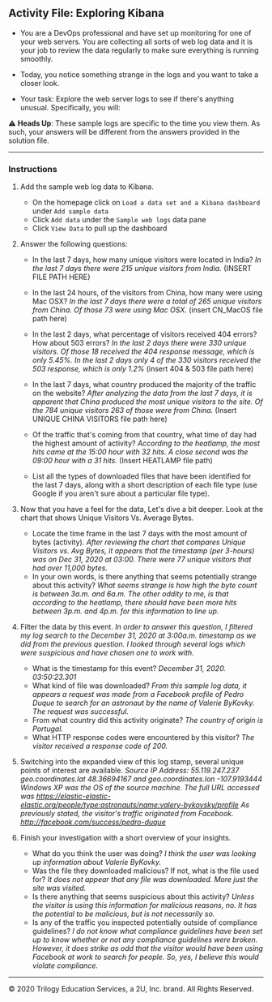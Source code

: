 ## Activity File: Exploring Kibana

* You are a DevOps professional and have set up monitoring for one of your web servers. You are collecting all sorts of web log data and it is your job to review the data regularly to make sure everything is running smoothly. 

* Today, you notice something strange in the logs and you want to take a closer look.

* Your task: Explore the web server logs to see if there's anything unusual. Specifically, you will:

:warning: **Heads Up**: These sample logs are specific to the time you view them. As such, your answers will be different from the answers provided in the solution file. 

---

### Instructions

1. Add the sample web log data to Kibana.
    - On the homepage click on `Load a data set and a Kibana dashboard` under `Add sample data`
    - Click `Add data` under the `Sample web logs` data pane
    - Click `View Data` to pull up the dashboard

2. Answer the following questions:

    - In the last 7 days, how many unique visitors were located in India?
          _In the last 7 days there were 215 unique visitors from India._
          {INSERT FILE PATH HERE}
    - In the last 24 hours, of the visitors from China, how many were using Mac OSX?
          _In the last 7 days there were a total of 265 unique visitors from China. Of those 73 were using Mac OSX._
          (insert CN_MacOS file path here)

    - In the last 2 days, what percentage of visitors received 404 errors? How about 503 errors?
          _In the last 2 days there were 330 unique visitors. Of those 18 received the 404 response message, which is only 5.45%._
          _In the last 2 days only 4 of the 330 visitors received the 503 response, which is only 1.2%_
          (insert 404 & 503 file path here)

    - In the last 7 days, what country produced the majority of the traffic on the website?
          _After analyzing the data from the last 7 days, it is apparent that China produced the most unique visitors to the site. Of the 784 unique visitors 263 of those were from China._ 
          (Insert UNIQUE CHINA VISITORS file path here)

    - Of the traffic that's coming from that country, what time of day had the highest amount of activity?
          _According to the heatlamp, the most hits came at the 15:00 hour with 32 hits. A close second was the 09:00 hour with a 31 hits._
          (Insert HEATLAMP file path)

    - List all the types of downloaded files that have been identified for the last 7 days, along with a short description of each file type (use Google if you aren't sure about a particular file type).


3. Now that you have a feel for the data, Let's dive a bit deeper. Look at the chart that shows Unique Visitors Vs. Average Bytes.
     - Locate the time frame in the last 7 days with the most amount of bytes (activity).
          _After reviewing the chart that compares Unique Visitors vs. Avg Bytes, it appears that the timestamp (per 3-hours) was on Dec 31, 2020 at 03:00. There were 77 unique visitors that had over 11,000 bytes._
     - In your own words, is there anything that seems potentially strange about this activity?
          _What seems strange is how high the byte count is between 3a.m. and 6a.m. The other oddity to me, is that according to the heatlamp, there should have been more hits between 3p.m. and 4p.m. for this information to line up._

4. Filter the data by this event. _In order to answer this question, I filtered my log search to the December 31, 2020 at 3:00a.m. timestamp as we did from the previous question. I looked through several logs which were suspicious and have chosen one to work with._
     - What is the timestamp for this event?
          _December 31, 2020. 03:50:23.301_
     - What kind of file was downloaded?
          _From this sample log data, it appears a request was made from a Facebook profile of Pedro Duque to search for an astronaut by the name of Valerie ByKovky. The request was successful._
     - From what country did this activity originate?
          _The country of origin is Portugal._ 
     - What HTTP response codes were encountered by this visitor?
          _The visitor received a response code of 200._
5.   Switching into the expanded view of this log stamp, several unique points of interest are available.
          _Source IP Address: 55.119.247.237_
          _geo.coordinates.lat 48.36694167 and geo.coordinates.lon -107.9193444_
          _Windows XP was the OS of the source machine._
          _The full URL accessed was https://elastic-elastic-elastic.org/people/type:astronauts/name:valery-bykovsky/profile_ 
          _As previously stated, the visitor's traffic originated from Facebook. http://facebook.com/success/pedro-duque_

6. Finish your investigation with a short overview of your insights. 

     - What do you think the user was doing?
          _I think the user was looking up information about Valerie ByKovky._
     - Was the file they downloaded malicious? If not, what is the file used for?
          _It does not appear that any file was downloaded. More just the site was visited._
     - Is there anything that seems suspicious about this activity?
          _Unless the visitor is using this information for malicious reasons, no. It has the potential to be malicious, but is not necessarily so._
     - Is any of the traffic you inspected potentially outside of compliance guidelines?
          _I do not know what compliance guidelines have been set up to know whether or not any compliance guidelines were broken. However, it does strike as odd that the visitor would have been using Facebook at work to search for people. So, yes, I believe this would violate compliance._

---
© 2020 Trilogy Education Services, a 2U, Inc. brand. All Rights Reserved.  